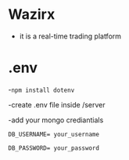 # Wazirx

- it is a real-time trading platform 

# .env

-`npm install dotenv`

-create .env file inside /server

-add your mongo crediantials

    DB_USERNAME= your_username
  
    DB_PASSWORD= your_password
